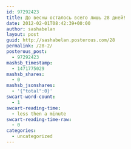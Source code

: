 ```yaml
---
id: 97292423
title: До весны осталось всего лишь 28 дней!
date: 2012-02-01T08:42:39+00:00
author: sashabelan
layout: post
guid: http://sashabelan.posterous.com/28
permalink: /28-2/
posterous_post:
  - 97292423
mashsb_timestamp:
  - 1471775029
mashsb_shares:
  - 0
mashsb_jsonshares:
  - '{"total":0}'
swcart-word-count:
  - 1
swcart-reading-time:
  - less then a minute
swcart-reading-time-raw:
  - 0
categories:
  - uncategorized
---
```

[](http://instagr.am/p/mxwl3/)